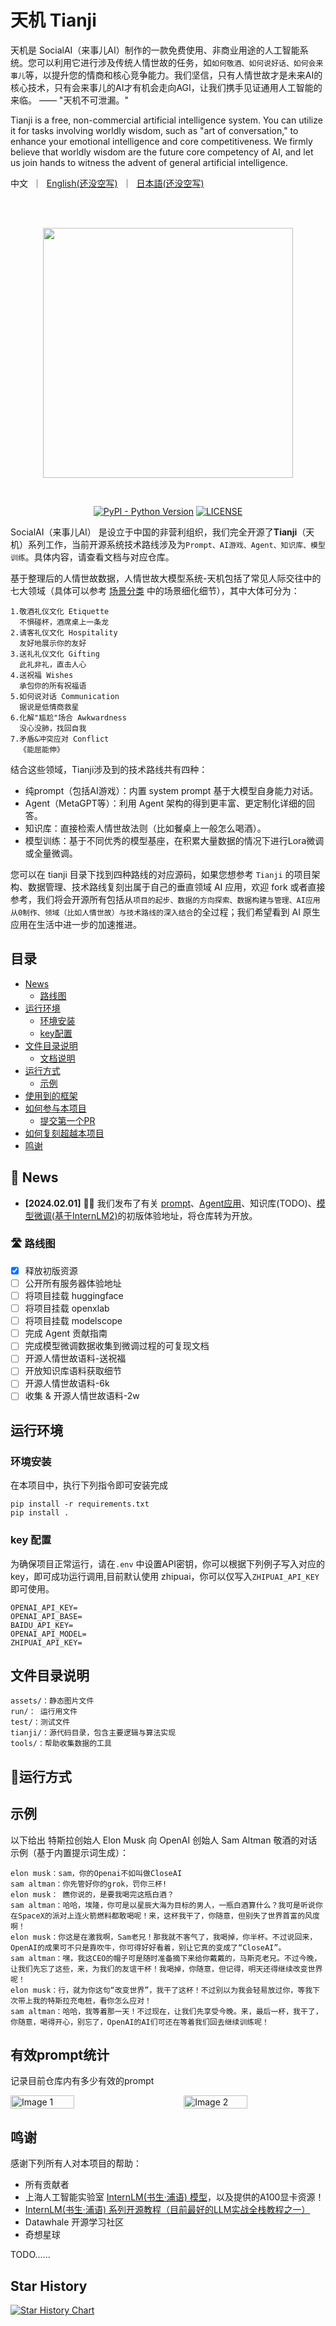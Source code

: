 # 天机 Tianji

天机是 SocialAI（来事儿AI）制作的一款免费使用、非商业用途的人工智能系统。您可以利用它进行涉及传统人情世故的任务，如`如何敬酒、如何说好话、如何会来事儿`等，以提升您的情商和核心竞争能力。我们坚信，只有人情世故才是未来AI的核心技术，只有会来事儿的AI才有机会走向AGI，让我们携手见证通用人工智能的来临。 —— "天机不可泄漏。"

Tianji is a free, non-commercial artificial intelligence system. You can utilize it for tasks involving worldly wisdom, such as "art of conversation," to enhance your emotional intelligence and core competitiveness. We firmly believe that worldly wisdom are the future core competency of AI, and let us join hands to witness the advent of general artificial intelligence.

<p align="left">
    中文</a>&nbsp ｜ &nbsp<a href="README.md">English(还没空写)</a>&nbsp ｜ &nbsp<a href="README.md">日本語(还没空写)</a> 
</p>
<br><br>

<p align="center">
    <img src="./assets/tianjilogo.jpg" width="400"/>
<p>
<br>


<p align="center">
   <a href="https://python.org/" target="_blank"><img alt="PyPI - Python Version" src="https://img.shields.io/pypi/pyversions/moelib?logo=python&style=flat-square"></a>
   <a href="https://github.com/tatsu-lab/stanford_alpaca/blob/main/LICENSE"><img alt="LICENSE" src="https://camo.githubusercontent.com/ff42248868bc1387751598955e573b397851d947f13ddd7618c0ba9e66aacdf6/68747470733a2f2f696d672e736869656c64732e696f2f62616467652f436f64652532304c6963656e73652d4170616368655f322e302d677265656e2e737667"></a>
   <br/>

</p>

SocialAI（来事儿AI） 是设立于中国的非营利组织，我们完全开源了**Tianji**（天机）系列工作，当前开源系统技术路线涉及为`Prompt、AI游戏、Agent、知识库、模型训练`。具体内容，请查看文档与对应仓库。

基于整理后的人情世故数据，人情世故大模型系统-天机包括了常见人际交往中的七大领域（具体可以参考 [场景分类](test/场景分类) 中的场景细化细节），其中大体可分为：

```
1.敬酒礼仪文化 Etiquette
  不惧碰杯，酒席桌上一条龙
2.请客礼仪文化 Hospitality
  友好地展示你的友好
3.送礼礼仪文化 Gifting
  此礼非礼，直击人心
4.送祝福 Wishes
  承包你的所有祝福语
5.如何说对话 Communication
  据说是低情商救星
6.化解"尴尬"场合 Awkwardness
  没心没肺，找回自我
7.矛盾&冲突应对 Conflict
  《能屈能伸》  
```

结合这些领域，Tianji涉及到的技术路线共有四种：

- 纯prompt（包括AI游戏）：内置 system prompt 基于大模型自身能力对话。
- Agent（MetaGPT等）：利用 Agent 架构的得到更丰富、更定制化详细的回答。
- 知识库：直接检索人情世故法则（比如餐桌上一般怎么喝酒）。
- 模型训练：基于不同优秀的模型基座，在积累大量数据的情况下进行Lora微调或全量微调。

您可以在 tianji 目录下找到四种路线的对应源码，如果您想参考 `Tianji` 的项目架构、数据管理、技术路线复刻出属于自己的垂直领域 AI 应用，欢迎 fork 或者直接参考，我们将会开源所有包括从`项目的起步、数据的方向探索、数据构建与管理、AI应用从0制作、领域（比如人情世故）与技术路线的深入结合`的全过程；我们希望看到 AI 原生应用在生活中进一步的加速推进。

## 目录
- [News](#News)
  - [路线图](#路线图)
- [运行环境](#运行环境)
  - [环境安装](#环境安装)
  - [key配置](#key配置)
- [文件目录说明](#文件目录说明)
  - [文档说明](#文档说明)
- [运行方式](#运行方式)
  - [示例](#示例)
- [使用到的框架](#使用到的框架)
- [如何参与本项目](#如何参与本项目)
  - [提交第一个PR](#提交第一个PR)
- [如何复刻超越本项目](#如何复刻超越本项目)
- [鸣谢](#鸣谢)

## 📰 News

- **[2024.02.01]** 🧑‍🚀 我们发布了有关 [prompt](http://120.76.130.14:6006/prompt/)、[Agent应用](http://120.76.130.14:6005/)、知识库(TODO)、[模型微调(基于InternLM2)](https://openxlab.org.cn/apps/detail/jujimeizuo/tianji-wish)的初版体验地址，将仓库转为开放。

### 🛣 路线图

- [x] 释放初版资源
- [ ] 公开所有服务器体验地址
- [ ] 将项目挂载 huggingface
- [ ] 将项目挂载 openxlab
- [ ] 将项目挂载 modelscope
- [ ] 完成 Agent 贡献指南
- [ ] 完成模型微调数据收集到微调过程的可复现文档
- [ ] 开源人情世故语料-送祝福
- [ ] 开放知识库语料获取细节
- [ ] 开源人情世故语料-6k
- [ ] 收集 & 开源人情世故语料-2w

## 运行环境

### 环境安装

在本项目中，执行下列指令即可安装完成

```
pip install -r requirements.txt
pip install . 
```

### key 配置

为确保项目正常运行，请在`.env` 中设置API密钥，你可以根据下列例子写入对应的 key，即可成功运行调用,目前默认使用 zhipuai，你可以仅写入`ZHIPUAI_API_KEY`即可使用。

```
OPENAI_API_KEY=
OPENAI_API_BASE=
BAIDU_API_KEY=
OPENAI_API_MODEL=
ZHIPUAI_API_KEY=
```

## 文件目录说明

```
assets/：静态图片文件 
run/： 运行用文件 
test/：测试文件 
tianji/：源代码目录，包含主要逻辑与算法实现 
tools/：帮助收集数据的工具  
```


## 🍺运行方式

## 示例

以下给出 特斯拉创始人 Elon Musk  向 OpenAI 创始人 Sam Altman 敬酒的对话示例（基于内置提示词生成）：

```
elon musk：sam，你的Openai不如叫做CloseAI
sam altman：你先管好你的grok，罚你三杯!
elon musk： 瞧你说的，是要我喝完这瓶白酒？
sam altman：哈哈，埃隆，你可是以星辰大海为目标的男人，一瓶白酒算什么？我可是听说你在SpaceX的派对上连火箭燃料都敢喝呢！来，这杯我干了，你随意，但别失了世界首富的风度啊！
elon musk：你这是在激我啊，Sam老兄！那我就不客气了，我喝掉，你半杯。不过说回来，OpenAI的成果可不只是靠吹牛，你可得好好看着，别让它真的变成了“CloseAI”。
sam altman：嘿，我这CEO的帽子可是随时准备摘下来给你戴戴的，马斯克老兄。不过今晚，让我们先忘了这些，来，为我们的友谊干杯！我喝掉，你随意，但记得，明天还得继续改变世界呢！
elon musk：行，就为你这句“改变世界”，我干了这杯！不过别以为我会轻易放过你，等我下次带上我的特斯拉充电桩，看你怎么应对！
sam altman：哈哈，我等着那一天！不过现在，让我们先享受今晚。来，最后一杯，我干了，你随意，喝得开心，别忘了，OpenAI的AI们可还在等着我们回去继续训练呢！
```


## 有效prompt统计
记录目前仓库内有多少有效的prompt

<div style="display: flex; justify-content: space-between;">
  <img src=".ci/gpt_prompt_statistics.png" alt="Image 1" width="45%">
  <img src=".ci/yiyan_prompt_statistics.png" alt="Image 2" width="45%">
</div>


## 鸣谢

感谢下列所有人对本项目的帮助：

- 所有贡献者
- 上海人工智能实验室 [InternLM(书生·浦语) 模型](https://github.com/InternLM/InternLM)，以及提供的A100显卡资源！
- [InternLM(书生·浦语) 系列开源教程（目前最好的LLM实战全栈教程之一）](https://github.com/InternLM/tutorial)
- Datawhale 开源学习社区
- 奇想星球

TODO......


## Star History

[![Star History Chart](https://api.star-history.com/svg?repos=SocialAI-tianji/Tianji&type=Date)](https://star-history.com/#SocialAI-tianji/Tianji&Date)
